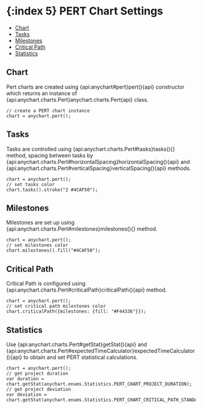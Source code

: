 {:index 5}
PERT Chart Settings
===========

* [Chart](#chart)
* [Tasks](#tasks)
* [Milestones](#milestones)
* [Critical Path](#critical_path)
* [Statistics](#statistics)

## Chart

Pert charts are created using {api:anychart#pert}pert(){api} constructor which returns an instance of {api:anychart.charts.Pert}anychart.charts.Pert{api} class.

```
// create a PERT chart instance
chart = anychart.pert();
```

## Tasks

Tasks are controlled using {api:anychart.charts.Pert#tasks}tasks(){} method, spacing between tasks by {api:anychart.charts.Pert#horizontalSpacing}horizontalSpacing(){api} and {api:anychart.charts.Pert#verticalSpacing}verticalSpacing(){api} methods.

```
chart = anychart.pert();
// set tasks color
chart.tasks().stroke("2 #4CAF50");
```

## Milestones

Milestones are set up using {api:anychart.charts.Pert#milestones}milestones(){} method.

```
chart = anychart.pert();
// set milestones color
chart.milestones().fill("#4CAF50");
```

## Critical Path

Critical Path is configured using {api:anychart.charts.Pert#criticalPath}criticalPath(){api} method.

```
chart = anychart.pert();
// set critical path milestones color
chart.criticalPath({milestones: {fill: "#F44336"}});
```

## Statistics

Use {api:anychart.charts.Pert#getStat}getStat(){api} and {api:anychart.charts.Pert#expectedTimeCalculator}expectedTimeCalculator(){api} to obtain and set PERT statistical calculations.

```
chart = anychart.pert();
// get project duration
var duration = chart.getStat(anychart.enums.Statistics.PERT_CHART_PROJECT_DURATION);
// get project deviation
var deviation = chart.getStat(anychart.enums.Statistics.PERT_CHART_CRITICAL_PATH_STANDARD_DEVIATION);
```